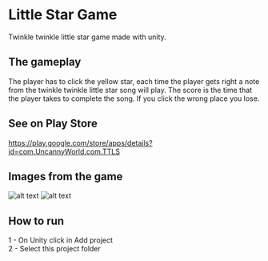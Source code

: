 # Little Star Game
Twinkle twinkle little star game made with unity.

## The gameplay
The player has to click the yellow star, each time the player gets right a note from the twinkle twinkle little star song will play.
The score is the time that the player takes to complete the song.
If you click the wrong place you lose.

## See on Play Store 
https://play.google.com/store/apps/details?id=com.UncannyWorld.com.TTLS

## Images from the game
![alt text](https://user-images.githubusercontent.com/81381507/112656338-119cdf80-8e30-11eb-9990-0079ada02c0b.png)
![alt text](https://user-images.githubusercontent.com/81381507/112656399-20839200-8e30-11eb-8637-c70110d5a9ef.png)

## How to run
1 - On Unity click in Add project <br />
2 - Select this project folder

